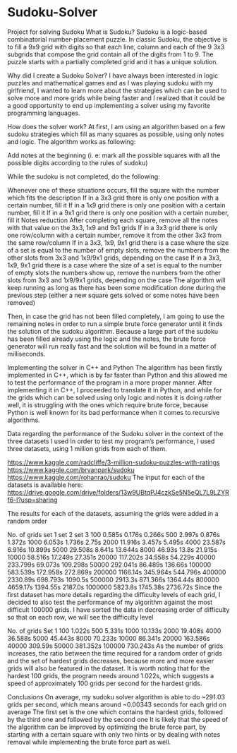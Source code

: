 # Sudoku-Solver
Project for solving Sudoku
What is Sudoku?
Sudoku is a logic-based combinatorial number-placement puzzle. In classic Sudoku, the objective is to fill a 9x9 grid with digits so that each line, column and each of the 9 3x3 subgrids that compose the grid contain all of the digits from 1 to 9. The puzzle starts with a partially completed grid and it has a unique solution.

Why did I create a Sudoku Solver?
I have always been interested in logic puzzles and mathematical games and as I was playing sudoku with my girlfriend, I wanted to learn more about the strategies which can be used to solve more and more grids while being faster and I realized that it could be a good opportunity to end up implementing a solver using my favorite programming languages.

How does the solver work?
At first, I am using an algorithm based on a few sudoku strategies which fill as many squares as possible, using only notes and logic. The algorithm works as following:

Add notes at the beginning (i. e: mark all the possible squares with all the possible digits according to the rules of sudoku)

While the sudoku is not completed, do the following:

Whenever one of these situations occurs, fill the square with the number which fits the description
If in a 3x3 grid there is only one position with a certain number, fill it
If in a 1x9 grid there is only one position with a certain number, fill it
If in a 9x1 grid there is only one position with a certain number, fill it
Notes reduction
After completing each square, remove all the notes with that value on the 3x3, 1x9 and 9x1 grids
If in a 3x3 grid there is only one row/column with a certain number, remove it from the other 3x3 from the same row/column
If in a 3x3, 1x9, 9x1 grid there is a case where the size of a set is equal to the number of empty slots, remove the numbers from the other slots from 3x3 and 1x9/9x1 grids, depending on the case
If in a 3x3, 1x9, 9x1 grid there is a case where the size of a set is equal to the number of empty slots the numbers show up, remove the numbers from the other slots from 3x3 and 1x9/9x1 grids, depending on the case
The algorithm will keep running as long as there has been some modification done during the previous step (either a new square gets solved or some notes have been removed)

Then, in case the grid has not been filled completely, I am going to use the remaining notes in order to run a simple brute force generator until it finds the solution of the sudoku algorithm. Because a large part of the sudoku has been filled already using the logic and the notes, the brute force generator will run really fast and the solution will be found in a matter of milliseconds.

Implementing the solver in C++ and Python
The algorithm has been firstly implemented in C++, which is by far faster than Python and this allowed me to test the performance of the program in a more proper manner. After implementing it in C++, I proceeded to translate it in Python, and while for the grids which can be solved using only logic and notes it is doing rather well, it is struggling with the ones which require brute force, because Python is well known for its bad performance when it comes to recursive algorithms.

Data regarding the performance of the Sudoku solver in the context of the three datasets I used
In order to test my program’s performance, I used three datasets, using 1 million grids from each of them.

https://www.kaggle.com/radcliffe/3-million-sudoku-puzzles-with-ratings
https://www.kaggle.com/bryanpark/sudoku
https://www.kaggle.com/rohanrao/sudoku
The input for each of the datasets is available here: https://drive.google.com/drive/folders/13w9UBtqPJ4czkSe5N5eQL7L9LZYRf6-l?usp=sharing

The results for each of the datasets, assuming the grids were added in a random order

No. of grids	set 1	set 2	set 3
100	0.585s	0.176s	0.266s
500	2.997s	0.876s	1.372s
1000	6.053s	1.736s	2.75s
2000	11.916s	3.457s	5.495s
4000	23.587s	6.916s	10.899s
5000	29.508s	8.641s	13.644s
8000	46.93s	13.8s	21.915s
10000	58.516s	17.249s	27.351s
20000	117.202s	34.558s	54.229s
40000	233.799s	69.073s	109.298s
50000	292.041s	86.489s	136.66s
100000	583.539s	172.958s	272.869s
200000	1166.14s	345.964s	544.796s
400000	2330.89s	698.793s	1090.5s
500000	2913.3s	871.366s	1364.44s
800000	4659.17s	1394.55s	2187.0s
1000000	5823.8s	1745.38s	2736.72s
Since the first dataset has more details regarding the difficulty levels of each grid, I decided to also test the performance of my algorithm against the most difficult 100000 grids. I have sorted the data in decreasing order of difficulty so that on each row, we will see the difficulty level

No. of grids	Set 1
100	1.022s
500	5.331s
1000	10.133s
2000	19.408s
4000	36.588s
5000	45.443s
8000	70.233s
10000	86.341s
20000	163.586s
40000	309.59s
50000	381.352s
100000	730.243s
As the number of grids increases, the ratio between the time required for a random order of grids and the set of hardest grids decreases, because more and more easier grids will also be featured in the dataset. It is worth noting that for the hardest 100 grids, the program needs around 1.022s, which suggests a speed of approximately 100 grids per second for the hardest grids.

Conclusions
On average, my sudoku solver algorithm is able to do ~291.03 grids per second, which means around ~0.00343 seconds for each grid on average
The first set is the one which contains the hardest grids, followed by the third one and followed by the second one
It is likely that the speed of the algorithm can be improved by optimizing the brute force part, by starting with a certain square with only two hints or by dealing with notes removal while implementing the brute force part as well.
